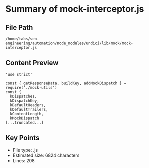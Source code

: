 # Summary of mock-interceptor.js
  
## File Path
`/home/tabs/seo-engineering/automation/node_modules/undici/lib/mock/mock-interceptor.js`

## Content Preview
```
'use strict'

const { getResponseData, buildKey, addMockDispatch } = require('./mock-utils')
const {
  kDispatches,
  kDispatchKey,
  kDefaultHeaders,
  kDefaultTrailers,
  kContentLength,
  kMockDispatch
[...truncated...]
```

## Key Points
- File type: .js
- Estimated size: 6824 characters
- Lines: 208
